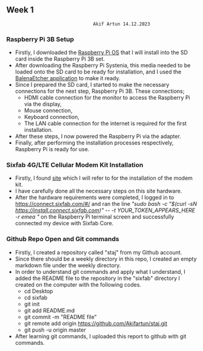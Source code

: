 ##  Week 1
									Akif Artun 14.12.2023
### Raspberry Pi 3B Setup

* Firstly, I downloaded the [Raspberry Pi  OS](https://raspberrypi.com/software/operating-systems/) that I will install into the SD card inside the Raspberry Pi 3B set.
* After downloading the Raspberry Pi  Systenia, this media needed to be loaded onto the SD card to be ready for installation, and I used the [BalenaEtcher application](https://etcher.balena.io/) to make it ready.
* Since I prepared the SD card, I started to make the necessary connections for the next step, Raspberry Pi 3B. These connections;
	* HDMI cable connection for the monitor to access the Raspberry Pi via the display,
	* Mouse connection,
	* Keyboard connection,
	* The LAN cable connection for the internet is required for the first installation.
* After these steps, I now powered the Raspberry Pi via the adapter.
* Finally, after performing the installation processes respectively, Raspberry Pi is ready for use.

### Sixfab 4G/LTE Cellular Modem Kit Installation

* Firstly, I found [site](https://docs.sixfab.com/docs/raspberry-pi-4g-lte-cellular-modem-kit-getting-started) which I will refer to for the installation of the modem kit.
* I have carefully done all the necessary steps on this site hardware.
* After the hardware requirements were completed, I logged in to https://connect.sixfab.com/#/ and ran the line *"sudo bash -c "$(curl -sN https://install.connect.sixfab.com)" -- -t YOUR_TOKEN_APPEARS_HERE -r emea "* on the Raspberry Pi terminal screen and successfully connected my device with Sixfab Core.

### Github Repo Open and Git commands
* Firstly, I created a repository called "staj" from my Github account.
* Since there should be a weekly directory in this repo, I created an empty markdown file under the weekly directory.
* In order to understand git commands and apply what I understand, I added the README file to the repository in the "sixfab" directory I created on the computer with the following codes.
	* cd Desktop
	* cd sixfab
	* git init
	* git add README.md
	* git commit -m "README file"
	* git remote add origin https://github.com/Akifartun/staj.git
	* git push -u origin master
* After learning git commands, I uploaded this report to github with git commands.

<!--stackedit_data:
eyJoaXN0b3J5IjpbLTUwMjMyMDMwMywxMzIyNTg0MTQxLC0zNj
YxOTU4NjAsMjA5NjU2MjU1NCwtMzk2NTYzMDU1XX0=
-->